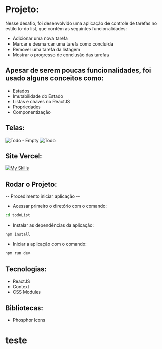 # Projeto:

Nesse desafio, foi desenvolvido uma aplicação de controle de tarefas no estilo to-do list, que contém as seguintes funcionalidades:

- Adicionar uma nova tarefa
- Marcar e desmarcar uma tarefa como concluída
- Remover uma tarefa da listagem
- Mostrar o progresso de conclusão das tarefas

## Apesar de serem poucas funcionalidades, foi usado alguns conceitos como:

- Estados
- Imutabilidade do Estado
- Listas e chaves no ReactJS
- Propriedades
- Componentização

## Telas:

![Todo - Empty](https://github.com/Marcos-vvc/todoList/assets/98921788/8a52719a-2b0a-470a-92e0-84fec600a458)
![Todo](https://github.com/Marcos-vvc/todoList/assets/98921788/433ddc0b-ed47-4264-8403-75aab8611179)


## Site Vercel:
[![My Skills](https://skillicons.dev/icons?i=vercel)](https://todo-list-gamma-puce.vercel.app) 

## Rodar o Projeto: 

-- Procedimento iniciar aplicação --

-   Acessar primeiro o diretório com o comando:

```bash
cd todoList
```
-   Instalar as dependências da aplicação:

```bash
npm install
```

-   Iniciar a aplicação com o comando:

```bash
npm run dev
```
## Tecnologias:
- ReactJS
- Context
- CSS Modules

## Bibliotecas:
- Phosphor Icons
# teste
